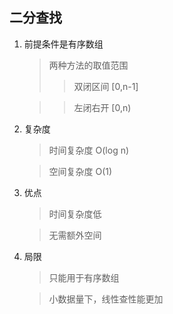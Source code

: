 ## 二分查找

1. 前提条件是有序数组

   > 两种方法的取值范围
   >
   > > 双闭区间 [0,n-1]

   > > 左闭右开 [0,n)

2. 复杂度

   > 时间复杂度 O(log n)

   > 空间复杂度 O(1)

3. 优点

   > 时间复杂度低

   > 无需额外空间

4. 局限

   > 只能用于有序数组

   > 小数据量下，线性查性能更加
